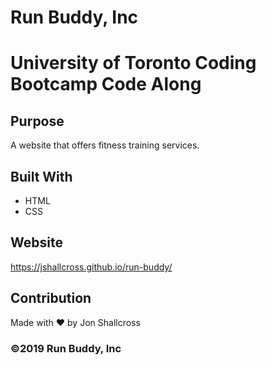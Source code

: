 # Run Buddy, Inc

# University of Toronto Coding Bootcamp Code Along

## Purpose
A website that offers fitness training services. 

## Built With
* HTML
* CSS

## Website
https://jshallcross.github.io/run-buddy/

## Contribution
Made with ❤️ by Jon Shallcross

### ©️2019 Run Buddy, Inc 
